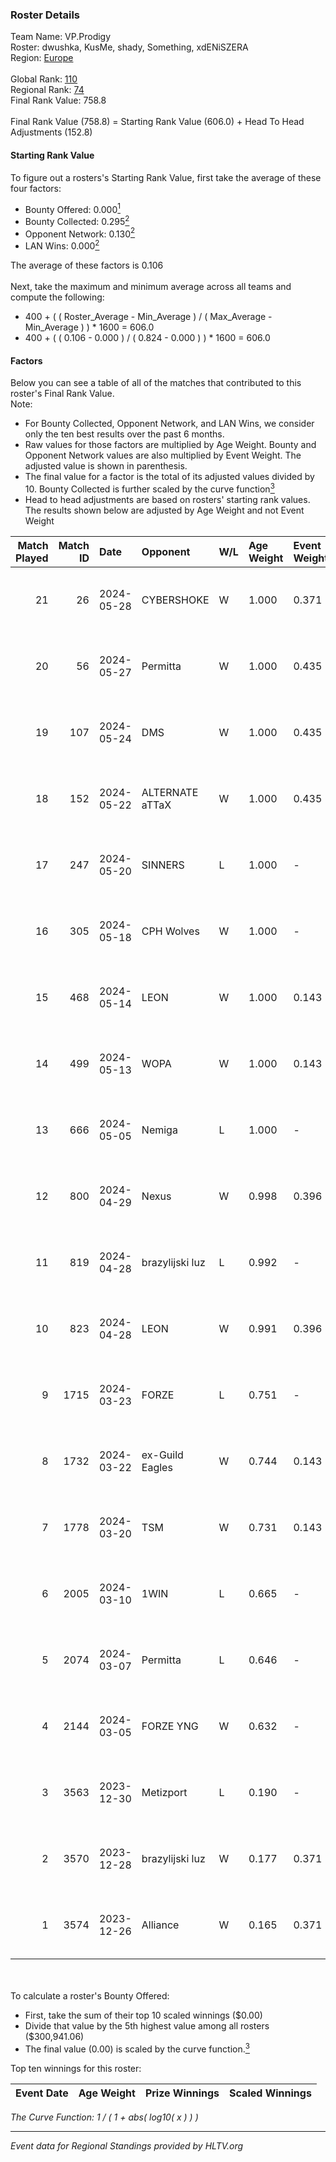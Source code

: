 ### Roster Details<br />
Team Name: VP.Prodigy<br />
Roster: dwushka, KusMe, shady, Something, xdENiSZERA<br />
Region: [Europe]( ../standings_europe.md)<br />
<br />
Global Rank: [110](../standings_global.md)<br />
Regional Rank: [74]( ../standings_europe.md)<br />
Final Rank Value:  758.8<br />
<br />
Final Rank Value (758.8) = Starting Rank Value (606.0) + Head To Head Adjustments (152.8)<br />

#### Starting Rank Value<br />
To figure out a rosters's Starting Rank Value, first take the average of these four factors:<br />
- Bounty Offered: 0.000[<sup>1</sup>](#table2)
- Bounty Collected: 0.295[<sup>2</sup>](#table1)
- Opponent Network: 0.130[<sup>2</sup>](#table1)
- LAN Wins: 0.000[<sup>2</sup>](#table1)

The average of these factors is 0.106<br />
<br />
Next, take the maximum and minimum average across all teams and compute the following:<br />
- 400 + ( ( Roster_Average - Min_Average ) / ( Max_Average - Min_Average ) ) * 1600 = 606.0
- 400 + ( ( 0.106 - 0.000 ) / ( 0.824 - 0.000 ) ) * 1600 = 606.0


#### Factors<br />
Below you can see a table of all of the matches that contributed to this roster's Final Rank Value.<br />
Note:<br />

- For Bounty Collected, Opponent Network, and LAN Wins, we consider only the ten best results over the past 6 months.
- Raw values for those factors are multiplied by Age Weight. Bounty and Opponent Network values are also multiplied by Event Weight. The adjusted value is shown in parenthesis.
- The final value for a factor is the total of its adjusted values divided by 10. Bounty Collected is further scaled by the curve function[<sup>3</sup>](#curveFunction)
- Head to head adjustments are based on rosters' starting rank values. The results shown below are adjusted by Age Weight and not Event Weight
<span id="table1"></span><br />


| Match Played | Match ID | Date       | Opponent        | W/L | Age Weight | Event Weight | Bounty Collected | Opponent Network | LAN Wins  | H2H Adj. | Roster                                       |
| -: | -: | :- | :- | :- | :- | :- | :- | :- | :- | -: | :- |
|           21 |       26 | 2024-05-28 | CYBERSHOKE      | W   | 1.000      | 0.371        | 0.000 (0.000)    | -                | 0 (0.000) |     3.63 | dwushka, KusMe, shady, Something, xdENiSZERA |
|           20 |       56 | 2024-05-27 | Permitta        | W   | 1.000      | 0.435        | 0.025 (0.011)    | 1.000 (0.435)    | 0 (0.000) |    20.65 | dwushka, KusMe, shady, Something, xdENiSZERA |
|           19 |      107 | 2024-05-24 | DMS             | W   | 1.000      | 0.435        | 0.000 (0.000)    | 0.397 (0.172)    | 0 (0.000) |    18.32 | dwushka, KusMe, shady, Something, xdENiSZERA |
|           18 |      152 | 2024-05-22 | ALTERNATE aTTaX | W   | 1.000      | 0.435        | 0.048 (0.021)    | 0.650 (0.282)    | 0 (0.000) |    21.56 | dwushka, KusMe, shady, Something, xdENiSZERA |
|           17 |      247 | 2024-05-20 | SINNERS         | L   | 1.000      | -            | -                | -                | -         |    -5.93 | dwushka, KusMe, shady, Something, xdENiSZERA |
|           16 |      305 | 2024-05-18 | CPH Wolves      | W   | 1.000      | -            | -                | -                | 0 (0.000) |    12.03 | dwushka, KusMe, shady, Something, xdENiSZERA |
|           15 |      468 | 2024-05-14 | LEON            | W   | 1.000      | 0.143        | -                | 0.116 (0.017)    | 0 (0.000) |     8.33 | dwushka, KusMe, shady, Something, xdENiSZERA |
|           14 |      499 | 2024-05-13 | WOPA            | W   | 1.000      | 0.143        | 0.001 (0.000)    | -                | 0 (0.000) |    10.60 | dwushka, KusMe, shady, Something, xdENiSZERA |
|           13 |      666 | 2024-05-05 | Nemiga          | L   | 1.000      | -            | -                | -                | -         |    -1.39 | dwushka, KusMe, shady, Something, xdENiSZERA |
|           12 |      800 | 2024-04-29 | Nexus           | W   | 0.998      | 0.396        | 0.014 (0.006)    | 0.518 (0.205)    | 0 (0.000) |    23.45 | dwushka, KusMe, shady, Something, xdENiSZERA |
|           11 |      819 | 2024-04-28 | brazylijski luz | L   | 0.992      | -            | -                | -                | -         |    -7.44 | dwushka, KusMe, shady, Something, xdENiSZERA |
|           10 |      823 | 2024-04-28 | LEON            | W   | 0.991      | 0.396        | -                | 0.116 (0.046)    | 0 (0.000) |     9.17 | dwushka, KusMe, shady, Something, xdENiSZERA |
|            9 |     1715 | 2024-03-23 | FORZE           | L   | 0.751      | -            | -                | -                | -         |    -2.44 | dwushka, KusMe, shady, Something, xdENiSZERA |
|            8 |     1732 | 2024-03-22 | ex-Guild Eagles | W   | 0.744      | 0.143        | 0.014 (0.001)    | 0.552 (0.059)    | 0 (0.000) |    20.16 | dwushka, KusMe, shady, Something, xdENiSZERA |
|            7 |     1778 | 2024-03-20 | TSM             | W   | 0.731      | 0.143        | 0.008 (0.001)    | 0.191 (0.020)    | -         |    15.98 | dwushka, KusMe, shady, Something, xdENiSZERA |
|            6 |     2005 | 2024-03-10 | 1WIN            | L   | 0.665      | -            | -                | -                | -         |    -2.91 | dwushka, KusMe, shady, Something, xdENiSZERA |
|            5 |     2074 | 2024-03-07 | Permitta        | L   | 0.646      | -            | -                | -                | -         |    -2.89 | dwushka, KusMe, shady, Something, xdENiSZERA |
|            4 |     2144 | 2024-03-05 | FORZE YNG       | W   | 0.632      | -            | -                | -                | -         |     4.57 | dwushka, KusMe, shady, Something, xdENiSZERA |
|            3 |     3563 | 2023-12-30 | Metizport       | L   | 0.190      | -            | -                | -                | -         |    -0.74 | dwushka, KusMe, shady, Something, xdENiSZERA |
|            2 |     3570 | 2023-12-28 | brazylijski luz | W   | 0.177      | 0.371        | 0.006 (0.000)    | 0.374 (0.025)    | -         |     4.01 | dwushka, KusMe, shady, Something, xdENiSZERA |
|            1 |     3574 | 2023-12-26 | Alliance        | W   | 0.165      | 0.371        | 0.004 (0.000)    | 0.617 (0.038)    | -         |     4.06 | dwushka, KusMe, shady, Something, xdENiSZERA |

<br />
<span id="table2"></span><br />
To calculate a roster's Bounty Offered:<br />

- First, take the sum of their top 10 scaled winnings ($0.00)
- Divide that value by the 5th highest value among all rosters ($300,941.06)
- The final value (0.00) is scaled by the curve function.[<sup>3</sup>](#curveFunction)

Top ten winnings for this roster:<br />

| Event Date | Age Weight | Prize Winnings | Scaled Winnings |
| :- | -: | :- | :- |


<span id="curveFunction"></span>_The Curve Function: 1 / ( 1 + abs( log10( x ) ) )_<br />

---
_Event data for Regional Standings provided by HLTV.org_<br />
